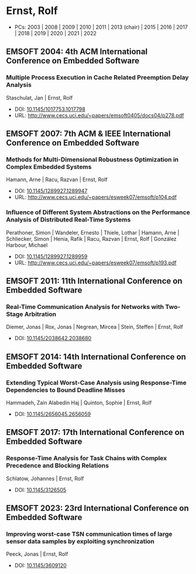 # Ernst, Rolf

* PCs: 2003 | 2008 | 2009 | 2010 | 2011 | 2013 (chair) | 2015 | 2016 | 2017 | 2018 | 2019 | 2020 | 2021 | 2022

## EMSOFT 2004: 4th ACM International Conference on Embedded Software

### Multiple Process Execution in Cache Related Preemption Delay Analysis
Staschulat, Jan | Ernst, Rolf
* DOI: [10.1145/1017753.1017798](https://doi.org/10.1145/1017753.1017798)
* URL: <http://www.cecs.uci.edu/~papers/emsoft0405/docs04/p278.pdf>

## EMSOFT 2007: 7th ACM & IEEE International Conference on Embedded Software

### Methods for Multi-Dimensional Robustness Optimization in Complex Embedded Systems
Hamann, Arne | Racu, Razvan | Ernst, Rolf
* DOI: [10.1145/1289927.1289947](https://doi.org/10.1145/1289927.1289947)
* URL: <http://www.cecs.uci.edu/~papers/esweek07/emsoft/p104.pdf>

### Influence of Different System Abstractions on the Performance Analysis of Distributed Real-Time Systems
Perathoner, Simon | Wandeler, Ernesto | Thiele, Lothar | Hamann, Arne | Schliecker, Simon | Henia, Rafik | Racu, Razvan | Ernst, Rolf | González Harbour, Michael
* DOI: [10.1145/1289927.1289959](https://doi.org/10.1145/1289927.1289959)
* URL: <http://www.cecs.uci.edu/~papers/esweek07/emsoft/p193.pdf>

## EMSOFT 2011: 11th International Conference on Embedded Software

### Real-Time Communication Analysis for Networks with Two-Stage Arbitration
Diemer, Jonas | Rox, Jonas | Negrean, Mircea | Stein, Steffen | Ernst, Rolf
* DOI: [10.1145/2038642.2038680](https://doi.org/10.1145/2038642.2038680)

## EMSOFT 2014: 14th International Conference on Embedded Software

### Extending Typical Worst-Case Analysis using Response-Time Dependencies to Bound Deadline Misses
Hammadeh, Zain Alabedin Haj | Quinton, Sophie | Ernst, Rolf
* DOI: [10.1145/2656045.2656059](https://doi.org/10.1145/2656045.2656059)

## EMSOFT 2017: 17th International Conference on Embedded Software

### Response-Time Analysis for Task Chains with Complex Precedence and Blocking Relations
Schlatow, Johannes | Ernst, Rolf
* DOI: [10.1145/3126505](https://doi.org/10.1145/3126505)

## EMSOFT 2023: 23rd International Conference on Embedded Software

### Improving worst-case TSN communication times of large sensor data samples by exploiting synchronization
Peeck, Jonas | Ernst, Rolf
* DOI: [10.1145/3609120](https://dl.acm.org/doi/10.1145/3609120)

